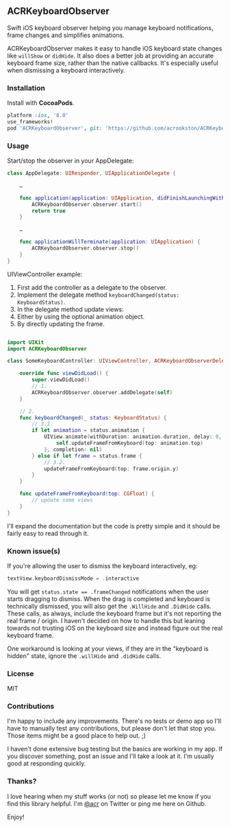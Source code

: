## ACRKeyboardObserver

Swift iOS keyboard observer helping you manage keyboard notifications, frame changes and simplifies animations.

ACRKeyboardObserver makes it easy to handle iOS keyboard state changes like `willShow` or `didHide`. It also does a better job at providing an accurate keyboard frame size, rather than the native callbacks. It's especially useful when dismissing a keyboard interactively.


### Installation

Install with **CocoaPods**.

```ruby
platform :ios, '8.0'
use_frameworks!
pod 'ACRKeyboardObserver', git: 'https://github.com/acrookston/ACRKeyboardObserver', branch: 'swift-3'
```


### Usage

Start/stop the observer in your AppDelegate:

```swift
class AppDelegate: UIResponder, UIApplicationDelegate {

    …

    func application(application: UIApplication, didFinishLaunchingWithOptions launchOptions: [NSObject: AnyObject]?) -> Bool {
        ACRKeyboardObserver.observer.start()
        return true
    }

    …

    func applicationWillTerminate(application: UIApplication) {
        ACRKeyboardObserver.observer.stop()
    }
}
```

UIViewController example:

1. First add the controller as a delegate to the observer.
2. Implement the delegate method `keyboardChanged(status: KeyboardStatus)`.
3. In the delegate method update views:
  1. Either by using the optional animation object.
  2. By directly updating the frame.

```swift

import UIKit
import ACRKeyboardObserver

class SomeKeyboardController: UIViewController, ACRKeyboardObserverDelegate {

    override func viewDidLoad() {
        super.viewDidLoad()
        // 1.
        ACRKeyboardObserver.observer.addDelegate(self)
    }

    // 2.
    func keyboardChanged(_ status: KeyboardStatus) {
        // 3.1.
        if let animation = status.animation {
            UIView.animate(withDuration: animation.duration, delay: 0, options: animation.option, animations: { () -> Void in
                self.updateFrameFromKeyboard(top: animation.top)
            }, completion: nil)
        } else if let frame = status.frame {
            // 3.2.
            updateFrameFromKeyboard(top: frame.origin.y)
        }
    }

    func updateFrameFromKeyboard(top: CGFloat) {
        // update some views
    }
}
```


I'll expand the documentation but the code is pretty simple and it should be fairly easy to read through it.

### Known issue(s)

If you're allowing the user to dismiss the keyboard interactively, eg:

```swift
textView.keyboardDismissMode = .interactive
```

You will get `status.state == .frameChanged` notifications when the user starts dragging to dismiss. When the drag is completed and keyboard is technically dismissed, you will also get the `.WillHide` and `.DidHide` calls. These calls, as always, include the keyboard frame but it's not reporting the real frame / origin. I haven't decided on how to handle this but leaning towards not trusting iOS on the keyboard size and instead figure out the real keyboard frame.

One workaround is looking at your views, if they are in the "keyboard is hidden" state, ignore the `.willHide` and `.didHide` calls.

### License

MIT


### Contributions

I'm happy to include any improvements. There's no tests or demo app so I'll have to manually test any contributions, but please don't let that stop you. Those items might be a good place to help out. ;)

I haven't done extensive bug testing but the basics are working in my app. If you discover something, post an issue and I'll take a look at it. I'm usually good at responding quickly.


### Thanks?

I love hearing when my stuff works (or not) so please let me know if you find this library helpful. I'm [@acr](http://twitter.com/acr) on Twitter or ping me here on Github.

Enjoy!